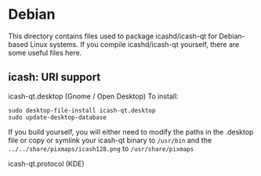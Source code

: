 
Debian
====================
This directory contains files used to package icashd/icash-qt
for Debian-based Linux systems. If you compile icashd/icash-qt yourself, there are some useful files here.

## icash: URI support ##


icash-qt.desktop  (Gnome / Open Desktop)
To install:

	sudo desktop-file-install icash-qt.desktop
	sudo update-desktop-database

If you build yourself, you will either need to modify the paths in
the .desktop file or copy or symlink your icash-qt binary to `/usr/bin`
and the `../../share/pixmaps/icash128.png` to `/usr/share/pixmaps`

icash-qt.protocol (KDE)

